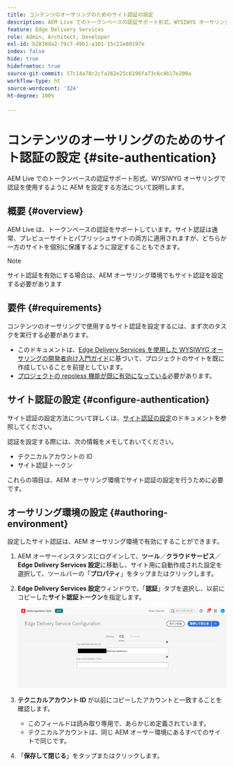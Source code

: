 ```yaml
---
title: コンテンツのオーサリングのためのサイト認証の設定
description: AEM Live でのトークンベースの認証サポート形式、WYSIWYG オーサリングで認証を使用するように AEM を設定する方法について説明します。
feature: Edge Delivery Services
role: Admin, Architect, Developer
exl-id: b2838da2-79c7-49b1-a101-15c21e80197e
index: false
hide: true
hidefromtoc: true
source-git-commit: 17c14a78c2cfa262e25c6196fa73c6c4b17e200a
workflow-type: ht
source-wordcount: '324'
ht-degree: 100%

---
```


# コンテンツのオーサリングのためのサイト認証の設定 {#site-authentication}

AEM Live でのトークンベースの認証サポート形式、WYSIWYG オーサリングで認証を使用するように AEM を設定する方法について説明します。

## 概要 {#overview}

AEM Live は、トークンベースの認証をサポートしています。サイト認証は通常、プレビューサイトとパブリッシュサイトの両方に適用されますが、どちらか一方のサイトを個別に保護するように設定することもできます。

>[!NOTE]
>
>サイト認証を有効にする場合は、AEM オーサリング環境でもサイト認証を設定する必要があります

## 要件 {#requirements}

コンテンツのオーサリングで使用するサイト認証を設定するには、まず次のタスクを実行する必要があります。

* このドキュメントは、[Edge Delivery Services を使用した WYSIWYG オーサリングの開発者向け入門ガイド](/help/edge/wysiwyg-authoring/edge-dev-getting-started.md)に基づいて、プロジェクトのサイトを既に作成していることを前提としています。
* [プロジェクトの repoless 機能が既に有効になっている](/help/edge/wysiwyg-authoring/repoless.md)必要があります。

## サイト認証の設定 {#configure-authentication}

サイト認証の設定方法について詳しくは、[サイト認証の設定](https://www.aem.live/docs/authentication-setup-site)のドキュメントを参照してください。

認証を設定する際には、次の情報をメモしておいてください。

* テクニカルアカウントの ID
* サイト認証トークン

これらの項目は、AEM オーサリング環境でサイト認証の設定を行うために必要です。

## オーサリング環境の設定 {#authoring-environment}

設定したサイト認証は、AEM オーサリング環境で有効にすることができます。

1. AEM オーサーインスタンスにログインして、**ツール**／**クラウドサービス**／**Edge Delivery Services 設定**&#x200B;に移動し、サイト用に自動作成された設定を選択して、ツールバーの「**プロパティ**」をタップまたはクリックします。
1. **Edge Delivery Services 設定**&#x200B;ウィンドウで、「**認証**」タブを選択し、以前にコピーした&#x200B;**サイト認証トークン**&#x200B;を指定します。

   ![Edge Delivery Services 設定](/help/edge/wysiwyg-authoring/assets/site-authentication/configure-aem-author.png)

1. **テクニカルアカウント ID** が以前にコピーしたアカウントと一致することを確認します。

   * このフィールドは読み取り専用で、あらかじめ定義されています。
   * テクニカルアカウントは、同じ AEM オーサー環境にあるすべてのサイトで同じです。

1. 「**保存して閉じる**」をタップまたはクリックします。
